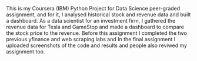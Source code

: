 This is my Coursera (IBM) Python Project for Data Science peer-graded assignment, and for it, I analysed historical stock and revenue data and built a dashboard. As a data scientist for an investment firm, I gathered the revenue data for Tesla and GameStop and made a dashboard to compare the stock price to the revenue. Before this assignment I completed the two previous yfinance and web scraping labs and In the final assignment I uploaded screenshots of the code and results and people also reviwed my assignment too.
